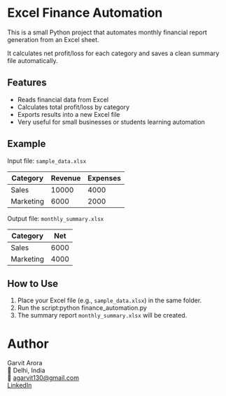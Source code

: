 # Excel Finance Automation

This is a small Python project that automates monthly financial report generation from an Excel sheet.

It calculates net profit/loss for each category and saves a clean summary file automatically.

## Features
- Reads financial data from Excel
- Calculates total profit/loss by category
- Exports results into a new Excel file
- Very useful for small businesses or students learning automation

## Example
Input file: `sample_data.xlsx`

| Category | Revenue | Expenses |
|-----------|----------|----------|
| Sales | 10000 | 4000 |
| Marketing | 6000 | 2000 |

Output file: `monthly_summary.xlsx`

| Category | Net |
|-----------|-----|
| Sales | 6000 |
| Marketing | 4000 |

## How to Use
1. Place your Excel file (e.g., `sample_data.xlsx`) in the same folder.  
2. Run the script:python finance_automation.py
3. The summary report `monthly_summary.xlsx` will be created.

# Author
Garvit Arora  
📍 Delhi, India  
📧 agarvit130@gmail.com  
[LinkedIn](https://www.linkedin.com/in/garvit-arora-7462a0334)
